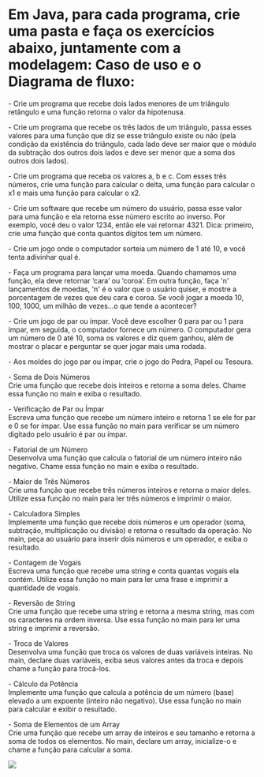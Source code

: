 # Em Java, para cada programa, crie uma pasta e faça os exercícios abaixo, juntamente com a modelagem: Caso de uso e o Diagrama de fluxo:

\- Crie um programa que recebe dois lados menores de um triângulo retângulo e uma função retorna o valor da hipotenusa.

\- Crie um programa que recebe os três lados de um triângulo, passa esses valores para uma função que diz se esse triângulo existe ou não (pela condição da existência do triângulo, cada lado deve ser maior que o módulo da subtração dos outros dois lados e deve ser menor que a soma dos outros dois lados).

\- Crie um programa que receba os valores a, b e c. Com esses três números, crie uma função para calcular o delta, uma função para calcular o x1 e mais uma função para calcular o x2.

\- Crie um software que recebe um número do usuário, passa esse valor para uma função e ela retorna esse número escrito ao inverso. Por exemplo, você deu o valor 1234, então ele vai retornar 4321\. Dica: primeiro, crie uma função que conta quantos dígitos tem um número.

\- Crie um jogo onde o computador sorteia um número de 1 até 10, e você tenta adivinhar qual é.

\- Faça um programa para lançar uma moeda. Quando chamamos uma função, ela deve retornar ‘cara’ ou ‘coroa’. Em outra função, faça 'n' lançamentos de moedas, 'n' é o valor que o usuário quiser, e mostre a porcentagem de vezes que deu cara e coroa. Se você jogar a moeda 10, 100, 1000, um milhão de vezes...o que tende a acontecer?

\- Crie um jogo de par ou ímpar. Você deve escolher 0 para par ou 1 para ímpar, em seguida, o computador fornece um número. O computador gera um número de 0 até 10, soma os valores e diz quem ganhou, além de mostrar o placar e perguntar se quer jogar mais uma rodada.

\- Aos moldes do jogo par ou ímpar, crie o jogo do Pedra, Papel ou Tesoura.

\- Soma de Dois Números  
Crie uma função que recebe dois inteiros e retorna a soma deles. Chame essa função no main e exiba o resultado.

\- Verificação de Par ou Ímpar  
Escreva uma função que recebe um número inteiro e retorna 1 se ele for par e 0 se for ímpar. Use essa função no main para verificar se um número digitado pelo usuário é par ou ímpar.

\- Fatorial de um Número  
Desenvolva uma função que calcula o fatorial de um número inteiro não negativo. Chame essa função no main e exiba o resultado.

\- Maior de Três Números  
Crie uma função que recebe três números inteiros e retorna o maior deles. Utilize essa função no main para ler três números e imprimir o maior.

\- Calculadora Simples  
Implemente uma função que recebe dois números e um operador (soma, subtração, multiplicação ou divisão) e retorna o resultado da operação. No main, peça ao usuário para inserir dois números e um operador, e exiba o resultado.

\- Contagem de Vogais  
Escreva uma função que recebe uma string e conta quantas vogais ela contém. Utilize essa função no main para ler uma frase e imprimir a quantidade de vogais.

\- Reversão de String  
Crie uma função que recebe uma string e retorna a mesma string, mas com os caracteres na ordem inversa. Use essa função no main para ler uma string e imprimir a reversão.

\- Troca de Valores  
Desenvolva uma função que troca os valores de duas variáveis inteiras. No main, declare duas variáveis, exiba seus valores antes da troca e depois chame a função para trocá-los.

\- Cálculo da Potência  
Implemente uma função que calcula a potência de um número (base) elevado a um expoente (inteiro não negativo). Use essa função no main para calcular e exibir o resultado.

\- Soma de Elementos de um Array  
Crie uma função que recebe um array de inteiros e seu tamanho e retorna a soma de todos os elementos. No main, declare um array, inicialize-o e chame a função para calcular a soma.

<img src="\casosefluxograma.png">